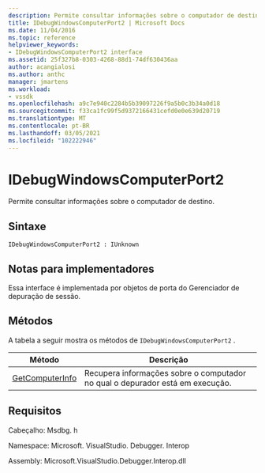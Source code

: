 ```yaml
---
description: Permite consultar informações sobre o computador de destino.
title: IDebugWindowsComputerPort2 | Microsoft Docs
ms.date: 11/04/2016
ms.topic: reference
helpviewer_keywords:
- IDebugWindowsComputerPort2 interface
ms.assetid: 25f327b8-0303-4268-88d1-74df630436aa
author: acangialosi
ms.author: anthc
manager: jmartens
ms.workload:
- vssdk
ms.openlocfilehash: a9c7e940c2284b5b39097226f9a5b0c3b34a0d18
ms.sourcegitcommit: f33ca1fc99f5d9372166431cefd0e0e639d20719
ms.translationtype: MT
ms.contentlocale: pt-BR
ms.lasthandoff: 03/05/2021
ms.locfileid: "102222946"
---
```

# <a name="idebugwindowscomputerport2"></a>IDebugWindowsComputerPort2
Permite consultar informações sobre o computador de destino.

## <a name="syntax"></a>Sintaxe

```
IDebugWindowsComputerPort2 : IUnknown
```

## <a name="notes-for-implementers"></a>Notas para implementadores
 Essa interface é implementada por objetos de porta do Gerenciador de depuração de sessão.

## <a name="methods"></a>Métodos
 A tabela a seguir mostra os métodos de `IDebugWindowsComputerPort2` .

|Método|Descrição|
|------------|-----------------|
|[GetComputerInfo](../../../extensibility/debugger/reference/idebugwindowscomputerport2-getcomputerinfo.md)|Recupera informações sobre o computador no qual o depurador está em execução.|

## <a name="requirements"></a>Requisitos
 Cabeçalho: Msdbg. h

 Namespace: Microsoft. VisualStudio. Debugger. Interop

 Assembly: Microsoft.VisualStudio.Debugger.Interop.dll
